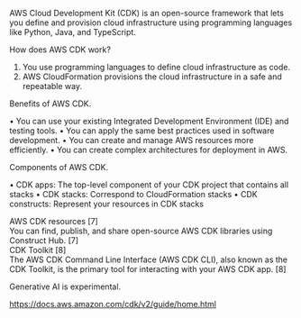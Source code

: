 AWS Cloud Development Kit (CDK) is an open-source framework that lets you define and provision cloud infrastructure using programming languages like Python, Java, and TypeScript.  

How does AWS CDK work? 

1. You use programming languages to define cloud infrastructure as code.
2. AWS CloudFormation provisions the cloud infrastructure in a safe and repeatable way.

Benefits of AWS CDK.

• You can use your existing Integrated Development Environment (IDE) and testing tools. 
• You can apply the same best practices used in software development.
• You can create and manage AWS resources more efficiently. 
• You can create complex architectures for deployment in AWS.

Components of AWS CDK.

• CDK apps: The top-level component of your CDK project that contains all stacks 
• CDK stacks: Correspond to CloudFormation stacks 
• CDK constructs: Represent your resources in CDK stacks 

AWS CDK resources [7]  
You can find, publish, and share open-source AWS CDK libraries using Construct Hub. [7]  
CDK Toolkit [8]  
The AWS CDK Command Line Interface (AWS CDK CLI), also known as the CDK Toolkit, is the primary tool for interacting with your AWS CDK app. [8]  

Generative AI is experimental.

https://docs.aws.amazon.com/cdk/v2/guide/home.html
